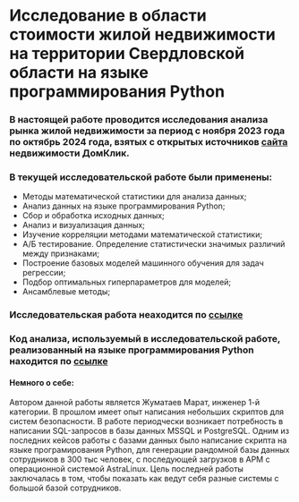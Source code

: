 # Исследование в области стоимости жилой недвижимости на территории Свердловской области на языке программирования Python

### В настоящей работе проводится исследования анализа рынка жилой недвижимости за период с ноября 2023 года по октябрь 2024 года, взятых с открытых источников [сайта](https://blog.domclick.ru/obzor-rynka/detailed/applications/ekaterinburg?apartmentType=flat&segment=rating&periodStart=2024-11-01&topSlugs=appl_cnt,appl_shr,appl_approve_dur) недвижимости ДомКлик.

 
 ### В текущей исследовательской работе были применены: 
 * Методы математической статистики для анализа данных;
 * Анализ данных на языке программирования Python;
 * Сбор и обработка исходных данных;
 * Анализ и визуализация данных;
 * Изучение корреляции методами математической статистики;
 * А/Б тестирование. Определение статистически значимых различий между признаками;
 * Построение базовых моделей машинного обучения для задач регрессии;
 * Подбор оптимальных гиперпараметров для моделей;
 * Ансамблевые методы;

### Исследовательская работа неаходится по [ссылке](Исследование%20в%20области%20стоимости%20жилой%20недвижимости.docx)

### Код анализа, используемый в исследовательской работе, реализованный на языке программирования Python находится по [ссылке](Diplom.ipynb)

#### Немного о себе:
  Автором данной работы является Жуматаев Марат, инженер 1-й категории. В прошлом имеет опыт написания небольших скриптов для систем безопасности. В работе периодчески возникает потребность в написании SQL-запросов в базы данных MSSQL и PostgreSQL. Одним из последних кейсов работы с базами данных было написание скрипта на языке програмирования Python, для генерации рандомной базы данных сотрудников в 300 тыс человек, с последующей загрузков в АРМ с операционной системой AstraLinux. Цель последней работы заключалась в том, чтобы показать как ведут себя разные системы с большой базой сотрудников.   
  

